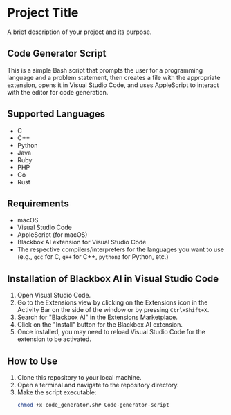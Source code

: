 # Project Title

A brief description of your project and its purpose.

## Code Generator Script

This is a simple Bash script that prompts the user for a programming language and a problem statement, then creates a file with the appropriate extension, opens it in Visual Studio Code, and uses AppleScript to interact with the editor for code generation.


## Supported Languages

- C
- C++
- Python
- Java
- Ruby
- PHP
- Go
- Rust

## Requirements

- macOS
- Visual Studio Code
- AppleScript (for macOS)
- Blackbox AI extension for Visual Studio Code
- The respective compilers/interpreters for the languages you want to use (e.g., `gcc` for C, `g++` for C++, `python3` for Python, etc.)

## Installation of Blackbox AI in Visual Studio Code

1. Open Visual Studio Code.
2. Go to the Extensions view by clicking on the Extensions icon in the Activity Bar on the side of the window or by pressing `Ctrl+Shift+X`.
3. Search for "Blackbox AI" in the Extensions Marketplace.
4. Click on the "Install" button for the Blackbox AI extension.
5. Once installed, you may need to reload Visual Studio Code for the extension to be activated.

## How to Use

1. Clone this repository to your local machine.
2. Open a terminal and navigate to the repository directory.
3. Make the script executable:
   ```bash
   chmod +x code_generator.sh# Code-generator-script
   ```
